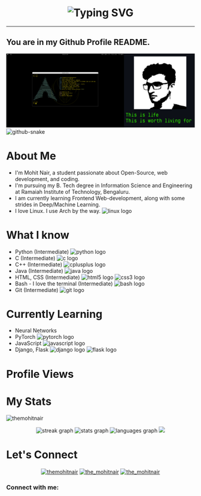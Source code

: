 <div align="center">
    <h1>
        <img src="https://readme-typing-svg.herokuapp.com?font=Jetbrains+mono&size=50&duration=3000&color=33FF33&left=true&vCenter=true&width=1000&lines=This+is+Mohit+Nair.;" alt="Typing SVG"/>
    </h1>
</div>

---
## You are in my Github Profile README.

<img src="/githubprofilebanner.jpg">

<picture>
  <source media="(prefers-color-scheme: dark)" srcset="github-snake-dark.svg" />
  <source media="(prefers-color-scheme: light)" srcset="github-snake.svg" />
  <img alt="github-snake" src="github-snake.svg" />
</picture>

# About Me
- I'm Mohit Nair, a student passionate about Open-Source, web development, and coding.
- I'm pursuing my B. Tech degree in Information Science and Engineering at Ramaiah Institute of Technology, Bengaluru.
- I am currently learning Frontend Web-development, along with some strides in Deep/Machine Learning.
- I love Linux. I use Arch by the way. <img src="https://cdn.jsdelivr.net/gh/devicons/devicon/icons/linux/linux-original.svg" height="22" alt="linux logo"  />

# What I know
- Python (Intermediate) <img src="https://cdn.jsdelivr.net/gh/devicons/devicon/icons/python/python-original.svg" height="22" alt="python logo"  />
- C (Intermediate) <img src="https://cdn.jsdelivr.net/gh/devicons/devicon/icons/c/c-original.svg" height="22" alt="c logo"  />
- C++ (Intermediate) <img src="https://cdn.jsdelivr.net/gh/devicons/devicon/icons/cplusplus/cplusplus-original.svg" height="22" alt="cplusplus logo"  />
- Java (Intermediate) <img src="https://cdn.jsdelivr.net/gh/devicons/devicon/icons/java/java-original.svg" height="22" alt="java logo"  />
- HTML, CSS (Intermediate) <img src="https://cdn.jsdelivr.net/gh/devicons/devicon/icons/html5/html5-original.svg" height="22" alt="html5 logo"  /> <img src="https://cdn.jsdelivr.net/gh/devicons/devicon/icons/css3/css3-original.svg" height="22" alt="css3 logo"  />
- Bash - I love the terminal (Intermediate) <img src="https://cdn.jsdelivr.net/gh/devicons/devicon/icons/bash/bash-original.svg" height="22" alt="bash logo"  />
- Git (Intermediate) <img src="https://cdn.jsdelivr.net/gh/devicons/devicon/icons/git/git-original.svg" height="22" alt="git logo"  />

# Currently Learning
- Neural Networks
- PyTorch <img src="https://cdn.jsdelivr.net/gh/devicons/devicon/icons/pytorch/pytorch-original.svg" height="22" alt="pytorch logo"  />
- JavaScript <img src="https://cdn.jsdelivr.net/gh/devicons/devicon/icons/javascript/javascript-original.svg" height="22" alt="javascript logo"  />
- Django, Flask <img src="https://cdn.jsdelivr.net/gh/devicons/devicon/icons/django/django-plain.svg" height="22" alt="django logo"  /> <img src="https://cdn.jsdelivr.net/gh/devicons/devicon/icons/flask/flask-original.svg" height="22" alt="flask logo"  />

# Profile Views


# My Stats
<div align="center">
    <p align="left"> <img src="https://komarev.com/ghpvc/?username=themohitnair&label=Profile%20views&color=0e75b6&style=flat" alt="themohitnair" /> </p>
    <img src="https://streak-stats.demolab.com?user=themohitnair&locale=en&mode=daily&theme=dark&hide_border=false&border_radius=5&order=3" height="220" alt="streak graph"  />
    <img src="https://github-readme-stats.vercel.app/api?username=themohitnair&hide_title=false&hide_rank=false&show_icons=true&include_all_commits=true&count_private=true&disable_animations=false&theme=dracula&locale=en&hide_border=false&order=1" height="150" alt="stats graph"  />
    <img src="https://github-readme-stats.vercel.app/api/top-langs?username=themohitnair&locale=en&hide_title=false&layout=compact&card_width=320&langs_count=5&theme=dracula&hide_border=false&order=2" height="150" alt="languages graph"  />
    <img src="https://github-profile-trophy.vercel.app/?username=themohitnair&theme=onedark">
</div>
  
# Let's Connect 
<p align="center">
<a href="https://linkedin.com/in/themohitnair" target="blank"><img align="center" src="https://raw.githubusercontent.com/rahuldkjain/github-profile-readme-generator/master/src/images/icons/Social/linked-in-alt.svg" alt="themohitnair" height="30" width="40" /></a>
<a href="https://instagram.com/the_mohitnair" target="blank"><img align="center" src="https://raw.githubusercontent.com/rahuldkjain/github-profile-readme-generator/master/src/images/icons/Social/instagram.svg" alt="the_mohitnair" height="30" width="40" /></a>
<a href="https://www.leetcode.com/the_mohitnair" target="blank"><img align="center" src="https://raw.githubusercontent.com/rahuldkjain/github-profile-readme-generator/master/src/images/icons/Social/leet-code.svg" alt="the_mohitnair" height="30" width="40" /></a>
</p>






<h3 align="left">Connect with me:</h3>


